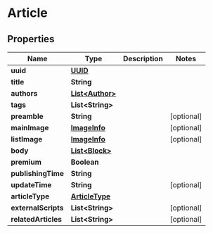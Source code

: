 

# Article

## Properties

Name | Type | Description | Notes
------------ | ------------- | ------------- | -------------
**uuid** | [**UUID**](UUID.md) |  | 
**title** | **String** |  | 
**authors** | [**List&lt;Author&gt;**](Author.md) |  | 
**tags** | **List&lt;String&gt;** |  | 
**preamble** | **String** |  |  [optional]
**mainImage** | [**ImageInfo**](ImageInfo.md) |  |  [optional]
**listImage** | [**ImageInfo**](ImageInfo.md) |  |  [optional]
**body** | [**List&lt;Block&gt;**](Block.md) |  | 
**premium** | **Boolean** |  | 
**publishingTime** | **String** |  | 
**updateTime** | **String** |  |  [optional]
**articleType** | [**ArticleType**](ArticleType.md) |  | 
**externalScripts** | **List&lt;String&gt;** |  |  [optional]
**relatedArticles** | **List&lt;String&gt;** |  |  [optional]




